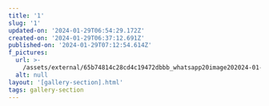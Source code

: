 ```yaml
---
title: '1'
slug: '1'
updated-on: '2024-01-29T06:54:29.172Z'
created-on: '2024-01-29T06:37:12.691Z'
published-on: '2024-01-29T07:12:54.614Z'
f_pictures:
  url: >-
    /assets/external/65b74814c28cd4c19472dbbb_whatsapp20image202024-01-2720at2015.36.03_84768940.jpg
  alt: null
layout: '[gallery-section].html'
tags: gallery-section
---
```




